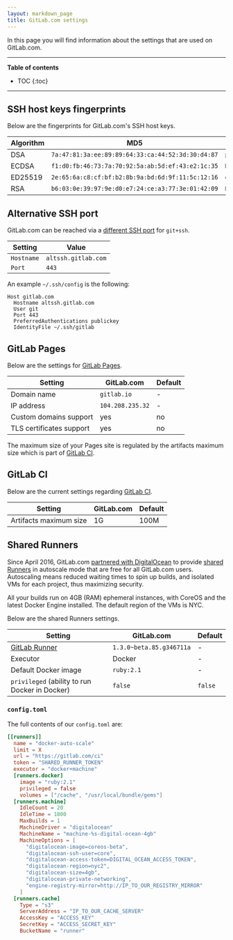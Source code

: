 ```yaml
---
layout: markdown_page
title: GitLab.com settings
---
```


In this page you will find information about the settings that are used on
GitLab.com.

---

**Table of contents**

- TOC
{:toc}

---

## SSH host keys fingerprints

Below are the fingerprints for GitLab.com's SSH host keys.

| Algorithm | MD5 | SHA256  |
| --------- | --- | ------- |
|  DSA      | `7a:47:81:3a:ee:89:89:64:33:ca:44:52:3d:30:d4:87` | `p8vZBUOR0XQz6sYiaWSMLmh0t9i8srqYKool/Xfdfqw` |
|  ECDSA    | `f1:d0:fb:46:73:7a:70:92:5a:ab:5d:ef:43:e2:1c:35` | `HbW3g8zUjNSksFbqTiUWPWg2Bq1x8xdGUrliXFzSnUw` |
|  ED25519  | `2e:65:6a:c8:cf:bf:b2:8b:9a:bd:6d:9f:11:5c:12:16` | `eUXGGm1YGsMAS7vkcx6JOJdOGHPem5gQp4taiCfCLB8` |
|  RSA      | `b6:03:0e:39:97:9e:d0:e7:24:ce:a3:77:3e:01:42:09` | `ROQFvPThGrW4RuWLoL9tq9I9zJ42fK4XywyRtbOz/EQ` |

## Alternative SSH port

GitLab.com can be reached via a [different SSH port][altssh] for `git+ssh`.

| Setting     | Value               |
| ---------   | ------------------- |
| `Hostname`  | `altssh.gitlab.com` |
| `Port`      | `443`               |

An example `~/.ssh/config` is the following:

```
Host gitlab.com
  Hostname altssh.gitlab.com
  User git
  Port 443
  PreferredAuthentications publickey
  IdentityFile ~/.ssh/gitlab
```

## GitLab Pages

Below are the settings for [GitLab Pages].

| Setting                 | GitLab.com        | Default       |
| ----------------------- | ----------------  | ------------- |
| Domain name             | `gitlab.io`       | -             |
| IP address              | `104.208.235.32`  | -             |
| Custom domains support  | yes               | no            |
| TLS certificates support| yes               | no            |

The maximum size of your Pages site is regulated by the artifacts maximum size
which is part of [GitLab CI](#gitlab-ci).

## GitLab CI

Below are the current settings regarding [GitLab CI](/gitlab-ci).

| Setting                 | GitLab.com        | Default       |
| -----------             | ----------------- | ------------- |
| Artifacts maximum size  | 1G                | 100M          |

## Shared Runners

Since April 2016, GitLab.com [partnered with DigitalOcean][do-post] to provide
[shared Runners][runners-post] in autoscale mode that are free for all
GitLab.com users. Autoscaling means reduced waiting times to spin up builds, and
isolated VMs for each project, thus maximizing security.

All your builds run on 4GB (RAM) ephemeral instances, with CoreOS and the latest
Docker Engine installed. The default region of the VMs is NYC.

Below are the shared Runners settings.

| Setting                 | GitLab.com        | Default   |
| -----------             | ----------------- | ----------|
| [GitLab Runner]         | `1.3.0~beta.85.g346711a` | -  |
| Executor                | Docker            | -         |
| Default Docker image    | `ruby:2.1`        | -         |
| `privileged` (ability to run Docker in Docker)| `false` | `false`  |

### `config.toml`

The full contents of our `config.toml` are:

```toml
[[runners]]
  name = "docker-auto-scale"
  limit = X
  url = "https://gitlab.com/ci"
  token = "SHARED_RUNNER_TOKEN"
  executor = "docker+machine"
  [runners.docker]
    image = "ruby:2.1"
    privileged = false
    volumes = ["/cache", "/usr/local/bundle/gems"]
  [runners.machine]
    IdleCount = 20
    IdleTime = 1800
    MaxBuilds = 1
    MachineDriver = "digitalocean"
    MachineName = "machine-%s-digital-ocean-4gb"
    MachineOptions = [
      "digitalocean-image=coreos-beta",
      "digitalocean-ssh-user=core",
      "digitalocean-access-token=DIGITAL_OCEAN_ACCESS_TOKEN",
      "digitalocean-region=nyc2",
      "digitalocean-size=4gb",
      "digitalocean-private-networking",
      "engine-registry-mirror=http://IP_TO_OUR_REGISTRY_MIRROR"
    ]
  [runners.cache]
    Type = "s3"
    ServerAddress = "IP_TO_OUR_CACHE_SERVER"
    AccessKey = "ACCESS_KEY"
    SecretKey = "ACCESS_SECRET_KEY"
    BucketName = "runner"
```

[runners-post]: /2016/04/05/shared-runners/ "Shared Runners on GitLab.com"
[do-post]: /2016/04/19/gitlab-partners-with-digitalocean-to-make-continuous-integration-faster-safer-and-more-affordable/ "GitLab Partners with DigitalOcean"
[GitLab Runner]: https://gitlab.com/gitlab-org/gitlab-ci-multi-runner
[altssh]: /2016/02/18/gitlab-dot-com-now-supports-an-alternate-git-plus-ssh-port/ "GitLab.com now supports an alternate git+ssh port"
[GitLab Pages]: https://pages.gitlab.io "GitLab Pages"
